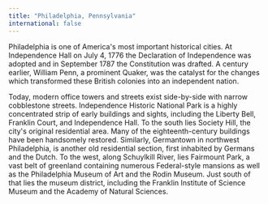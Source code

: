 ```yaml
---
title: "Philadelphia, Pennsylvania"
international: false
---
```


Philadelphia is one of America's most important historical cities. At Independence Hall on July 4, 1776 the Declaration of Independence was adopted and in September 1787 the Constitution was drafted. A century earlier, William Penn, a prominent Quaker, was the catalyst for the changes which transformed these British colonies into an independent nation.

Today, modern office towers and streets exist side-by-side with narrow cobblestone streets. Independence Historic National Park is a highly concentrated strip of early buildings and sights, including the Liberty Bell, Franklin Court, and Independence Hall. To the south lies Society Hill, the city's original residential area. Many of the eighteenth-century buildings have been handsomely restored. Similarly, Germantown in northwest Philadelphia, is another old residential section, first inhabited by Germans and the Dutch. To the west, along Schuylkill River, lies Fairmount Park, a vast belt of greenland containing numerous Federal-style mansions as well as the Philadelphia Museum of Art and the Rodin Museum. Just south of that lies the museum district, including the Franklin Institute of Science Museum and the Academy of Natural Sciences.
  